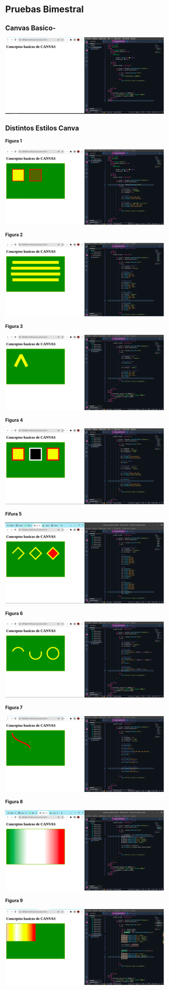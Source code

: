 
# Pruebas Bimestral

## Canvas Basico-

![](img/Captura%20de%20pantalla%20de%202022-06-14%2008-00-28.png)

## Distintos Estilos Canva

#### Figura 1

![](img/Captura%20de%20pantalla%20de%202022-06-14%2008-25-11.png)

#### Figura 2
![](img/Captura%20de%20pantalla%20de%202022-06-14%2009-06-12.png)

#### Figura 3
![](img/Captura%20de%20pantalla%20de%202022-06-14%2009-11-26.png)

#### Figura 4
![](img/Captura%20de%20pantalla%20de%202022-06-14%2009-18-40.png)

#### Fifura 5
![](img/Captura%20de%20pantalla%20de%202022-06-14%2009-47-05.png)

#### Figura 6
![](img/Captura%20de%20pantalla%20de%202022-06-14%2010-09-06.png)

#### Figura 7
![](img/Captura%20de%20pantalla%20de%202022-06-14%2010-14-36.png)

#### Figura 8
![](img/Captura%20de%20pantalla%20de%202022-06-14%2010-20-21.png)

#### Figura 9
![](img/Captura%20de%20pantalla%20de%202022-06-14%2010-29-03.png)